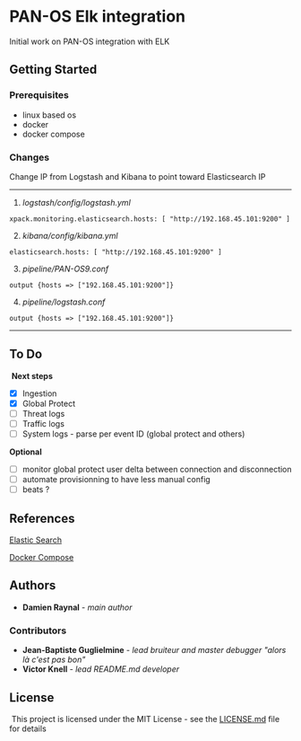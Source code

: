 # PAN-OS Elk integration

Initial work on PAN-OS integration with ELK

## Getting Started

### Prerequisites

- linux based os
- docker
- docker compose

### Changes

Change IP from Logstash and Kibana to point toward Elasticsearch IP

---
1. *logstash/config/logstash.yml*
```
xpack.monitoring.elasticsearch.hosts: [ "http://192.168.45.101:9200" ]
```

2. *kibana/config/kibana.yml*
```
elasticsearch.hosts: [ "http://192.168.45.101:9200" ]
```

3. *pipeline/PAN-OS9.conf*
```
output {hosts => ["192.168.45.101:9200"]}
```

4. *pipeline/logstash.conf*
```
output {hosts => ["192.168.45.101:9200"]}
```
---

## To Do
​
**Next steps**
- [x] Ingestion
- [x] Global Protect
- [ ] Threat logs
- [ ] Traffic logs
- [ ] System logs - parse per event ID (global protect and others)
​

**Optional**
- [ ] monitor global protect user delta between connection and disconnection
- [ ] automate provisionning to have less manual config
- [ ] beats ?

## References

[Elastic Search](https://www.elastic.co/guide/en/kibana/current/saved-objects-api-import.html)

[Docker Compose](docs.docker.com/compose/compose-file)

## Authors
* **Damien Raynal** - *main author*

### Contributors 

* **Jean-Baptiste Guglielmine** - *lead bruiteur and master debugger "alors là c'est pas bon"*
* **Victor Knell** - *lead README.md developer*

## License
​
This project is licensed under the MIT License - see the [LICENSE.md](https://github.com/damray/panelk/blob/master/LICENSE.md) file for details